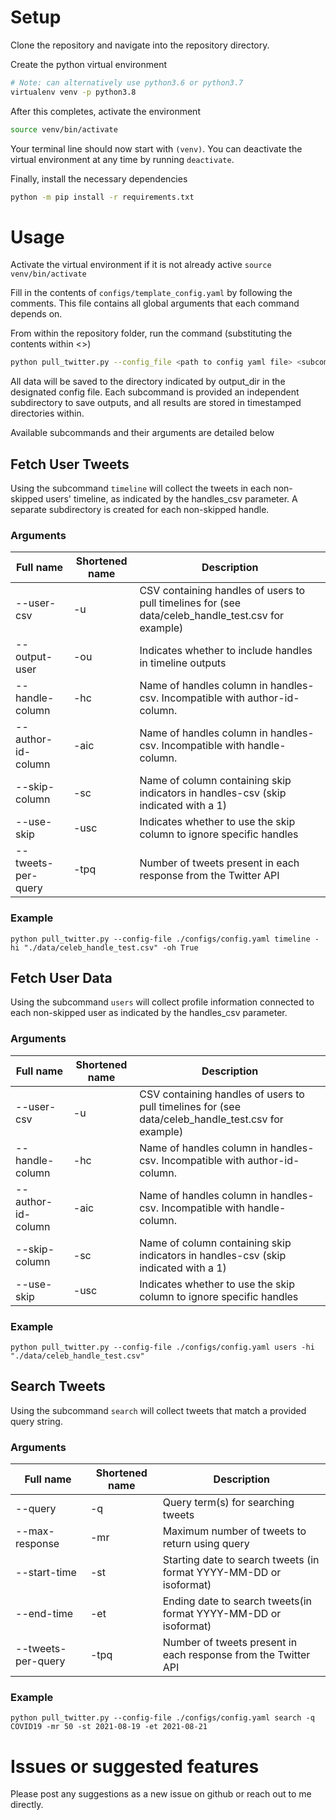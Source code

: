 # Setup
Clone the repository and navigate into the repository directory. 

Create the python virtual environment
```bash
# Note: can alternatively use python3.6 or python3.7
virtualenv venv -p python3.8
```

After this completes, activate the environment
```bash
source venv/bin/activate
```
Your terminal line should now start with `(venv)`. 
You can deactivate the virtual environment at any time by running `deactivate`.  

Finally, install the necessary dependencies
```bash
python -m pip install -r requirements.txt
```

# Usage

Activate the virtual environment if it is not already active `source venv/bin/activate`

Fill in the contents of `configs/template_config.yaml` by following the comments.
This file contains all global arguments that each command depends on.

From within the repository folder, run the command (substituting the contents within <>)
```bash
python pull_twitter.py --config_file <path to config yaml file> <subcommand> <subcommand arguments>
```

All data will be saved to the directory indicated by output_dir in the designated config file.  Each subcommand is provided an independent subdirectory to save outputs, and all results are stored in timestamped directories within.

Available subcommands and their arguments are detailed below
## Fetch User Tweets

Using the subcommand `timeline` will collect the tweets in each non-skipped users' timeline, as indicated by the handles_csv parameter.  A separate subdirectory is created for each non-skipped handle.

### Arguments
| Full name | Shortened name | Description |
| --------- | -------------- | ----------- |
| --user-csv | -u | CSV containing handles of users to pull timelines for (see data/celeb_handle_test.csv for example) |
| --output-user | -ou | Indicates whether to include handles in timeline outputs |
| --handle-column | -hc | Name of handles column in handles-csv. Incompatible with author-id-column. |
| --author-id-column | -aic | Name of handles column in handles-csv. Incompatible with handle-column. |
| --skip-column | -sc | Name of column containing skip indicators in handles-csv (skip indicated with a 1) |
| --use-skip | -usc | Indicates whether to use the skip column to ignore specific handles |
| --tweets-per-query | -tpq | Number of tweets present in each response from the Twitter API |

### Example
```python pull_twitter.py --config-file ./configs/config.yaml timeline -hi "./data/celeb_handle_test.csv" -oh True```

## Fetch User Data

Using the subcommand `users` will collect profile information connected to each non-skipped user as indicated by the handles_csv parameter.

### Arguments
| Full name | Shortened name | Description |
| --------- | -------------- | ----------- |
| --user-csv | -u | CSV containing handles of users to pull timelines for (see data/celeb_handle_test.csv for example) |
| --handle-column | -hc | Name of handles column in handles-csv. Incompatible with author-id-column. |
| --author-id-column | -aic | Name of handles column in handles-csv. Incompatible with handle-column. |
| --skip-column | -sc | Name of column containing skip indicators in handles-csv (skip indicated with a 1) |
| --use-skip | -usc | Indicates whether to use the skip column to ignore specific handles |

### Example
```python pull_twitter.py --config-file ./configs/config.yaml users -hi "./data/celeb_handle_test.csv"```

## Search Tweets

Using the subcommand `search` will collect tweets that match a provided query string.

### Arguments
| Full name | Shortened name | Description |
| --------- | -------------- | ----------- |
| --query   |       -q       | Query term(s) for searching tweets |
| --max-response | -mr | Maximum number of tweets to return using query |
| --start-time | -st | Starting date to search tweets (in format YYYY-MM-DD or isoformat) |
| --end-time | -et | Ending date to search tweets(in format YYYY-MM-DD or isoformat) |
| --tweets-per-query | -tpq | Number of tweets present in each response from the Twitter API |


### Example
```python pull_twitter.py --config-file ./configs/config.yaml search -q COVID19 -mr 50 -st 2021-08-19 -et 2021-08-21```

# Issues or suggested features
Please post any suggestions as a new issue on github or reach out to me directly.  

